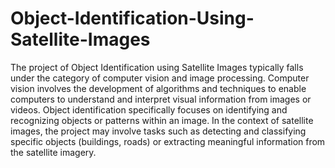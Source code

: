 # Object-Identification-Using-Satellite-Images
The project of Object Identification using Satellite Images typically falls under the category of computer vision and image processing. Computer vision involves the development of algorithms and techniques to enable computers to understand and interpret visual information from images or videos. Object identification specifically focuses on identifying and recognizing objects or patterns within an image.
In the context of satellite images, the project may involve tasks such as detecting and classifying specific objects (buildings, roads) or extracting meaningful information from the satellite imagery.
